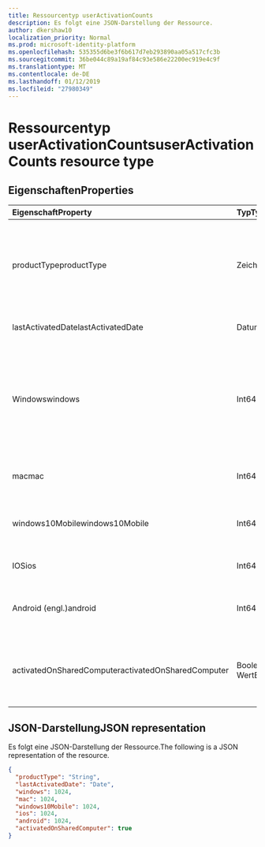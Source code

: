 ```yaml
---
title: Ressourcentyp userActivationCounts
description: Es folgt eine JSON-Darstellung der Ressource.
author: dkershaw10
localization_priority: Normal
ms.prod: microsoft-identity-platform
ms.openlocfilehash: 535355d6be3f6b617d7eb293890aa05a517cfc3b
ms.sourcegitcommit: 36be044c89a19af84c93e586e22200ec919e4c9f
ms.translationtype: MT
ms.contentlocale: de-DE
ms.lasthandoff: 01/12/2019
ms.locfileid: "27980349"
---
```

# <a name="useractivationcounts-resource-type"></a><span data-ttu-id="af6b7-103">Ressourcentyp userActivationCounts</span><span class="sxs-lookup"><span data-stu-id="af6b7-103">userActivationCounts resource type</span></span>

## <a name="properties"></a><span data-ttu-id="af6b7-104">Eigenschaften</span><span class="sxs-lookup"><span data-stu-id="af6b7-104">Properties</span></span>

| <span data-ttu-id="af6b7-105">Eigenschaft</span><span class="sxs-lookup"><span data-stu-id="af6b7-105">Property</span></span>          | <span data-ttu-id="af6b7-106">Typ</span><span class="sxs-lookup"><span data-stu-id="af6b7-106">Type</span></span>   | <span data-ttu-id="af6b7-107">Beschreibung</span><span class="sxs-lookup"><span data-stu-id="af6b7-107">Description</span></span>                              |
| :---------------- | :----- | ---------------------------------------- |
| <span data-ttu-id="af6b7-108">productType</span><span class="sxs-lookup"><span data-stu-id="af6b7-108">productType</span></span>       | <span data-ttu-id="af6b7-109">Zeichenfolge</span><span class="sxs-lookup"><span data-stu-id="af6b7-109">String</span></span> | <span data-ttu-id="af6b7-110">Produkttyp, beispielsweise "Office 365 ProPlus", "Project-Client" oder "Visio Pro für Office 365".</span><span class="sxs-lookup"><span data-stu-id="af6b7-110">The product type, such as "Office 365 ProPlus", "Project Client", or "Visio Pro for Office 365".</span></span> |
| <span data-ttu-id="af6b7-111">lastActivatedDate</span><span class="sxs-lookup"><span data-stu-id="af6b7-111">lastActivatedDate</span></span> | <span data-ttu-id="af6b7-112">Datum</span><span class="sxs-lookup"><span data-stu-id="af6b7-112">Date</span></span>   | <span data-ttu-id="af6b7-113">Das Datum der neuesten Aktivierung.</span><span class="sxs-lookup"><span data-stu-id="af6b7-113">The date of the latest activation.</span></span>       |
| <span data-ttu-id="af6b7-114">Windows</span><span class="sxs-lookup"><span data-stu-id="af6b7-114">windows</span></span>           | <span data-ttu-id="af6b7-115">Int64</span><span class="sxs-lookup"><span data-stu-id="af6b7-115">Int64</span></span>  | <span data-ttu-id="af6b7-116">Die Anzahl der Aktivierung auf Windows.</span><span class="sxs-lookup"><span data-stu-id="af6b7-116">The activation count on Windows.</span></span> <span data-ttu-id="af6b7-117">Dieser Wert schließt alle Aktivierung auf einem beliebigen Windows-Computer.</span><span class="sxs-lookup"><span data-stu-id="af6b7-117">This number includes every activation on any Windows computer.</span></span> |
| <span data-ttu-id="af6b7-118">mac</span><span class="sxs-lookup"><span data-stu-id="af6b7-118">mac</span></span>               | <span data-ttu-id="af6b7-119">Int64</span><span class="sxs-lookup"><span data-stu-id="af6b7-119">Int64</span></span>  | <span data-ttu-id="af6b7-120">Die Anzahl der Aktivierung auf Mac OS.</span><span class="sxs-lookup"><span data-stu-id="af6b7-120">The activation count on Mac OS.</span></span>          |
| <span data-ttu-id="af6b7-121">windows10Mobile</span><span class="sxs-lookup"><span data-stu-id="af6b7-121">windows10Mobile</span></span>   | <span data-ttu-id="af6b7-122">Int64</span><span class="sxs-lookup"><span data-stu-id="af6b7-122">Int64</span></span>  | <span data-ttu-id="af6b7-123">Die Aktivierung zählen auf 10 für Windows mobile.</span><span class="sxs-lookup"><span data-stu-id="af6b7-123">The activation count on Windows 10 mobile.</span></span> |
| <span data-ttu-id="af6b7-124">IOS</span><span class="sxs-lookup"><span data-stu-id="af6b7-124">ios</span></span>               | <span data-ttu-id="af6b7-125">Int64</span><span class="sxs-lookup"><span data-stu-id="af6b7-125">Int64</span></span>  | <span data-ttu-id="af6b7-126">Die Anzahl der Aktivierung auf iOS.</span><span class="sxs-lookup"><span data-stu-id="af6b7-126">The activation count on iOS.</span></span>             |
| <span data-ttu-id="af6b7-127">Android (engl.)</span><span class="sxs-lookup"><span data-stu-id="af6b7-127">android</span></span>           | <span data-ttu-id="af6b7-128">Int64</span><span class="sxs-lookup"><span data-stu-id="af6b7-128">Int64</span></span>  | <span data-ttu-id="af6b7-129">Die Anzahl der Aktivierung auf einer Android-Gerät.</span><span class="sxs-lookup"><span data-stu-id="af6b7-129">The activation count on an Android device.</span></span>  |
| <span data-ttu-id="af6b7-130">activatedOnSharedComputer</span><span class="sxs-lookup"><span data-stu-id="af6b7-130">activatedOnSharedComputer</span></span>   | <span data-ttu-id="af6b7-131">Boolescher Wert</span><span class="sxs-lookup"><span data-stu-id="af6b7-131">Boolean</span></span> | <span data-ttu-id="af6b7-132">True, wenn der Benutzer das Produkt auf einem freigegebenen Computer vor verwendet.</span><span class="sxs-lookup"><span data-stu-id="af6b7-132">True if the user used the product on a shared computer before.</span></span> |

## <a name="json-representation"></a><span data-ttu-id="af6b7-133">JSON-Darstellung</span><span class="sxs-lookup"><span data-stu-id="af6b7-133">JSON representation</span></span>

<span data-ttu-id="af6b7-134">Es folgt eine JSON-Darstellung der Ressource.</span><span class="sxs-lookup"><span data-stu-id="af6b7-134">The following is a JSON representation of the resource.</span></span>

<!-- {
  "blockType": "resource",
  "@odata.type": "microsoft.graph.userActivationCounts"
} -->

```json
{
  "productType": "String", 
  "lastActivatedDate": "Date", 
  "windows": 1024, 
  "mac": 1024, 
  "windows10Mobile": 1024, 
  "ios": 1024, 
  "android": 1024,
  "activatedOnSharedComputer": true 
}
```
